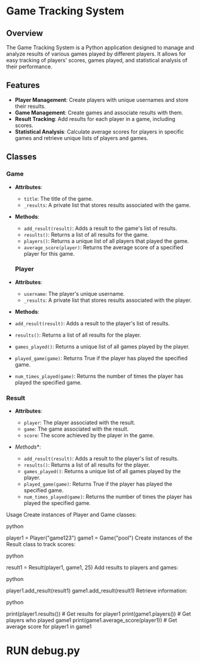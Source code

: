 
# Game Tracking System

## Overview

The Game Tracking System is a Python application designed to manage and analyze results of various games played by different players. It allows for easy tracking of players' scores, games played, and statistical analysis of their performance.

## Features

- **Player Management**: Create players with unique usernames and store their results.
- **Game Management**: Create games and associate results with them.
- **Result Tracking**: Add results for each player in a game, including scores.
- **Statistical Analysis**: Calculate average scores for players in specific games and retrieve unique lists of players and games.

## Classes

### Game

- **Attributes**:
  - `title`: The title of the game.
  - `_results`: A private list that stores results associated with the game.
  
- **Methods**:
  - `add_result(result)`: Adds a result to the game's list of results.
  - `results()`: Returns a list of all results for the game.
  - `players()`: Returns a unique list of all players that played the game.
  - `average_score(player)`: Returns the average score of a specified player for this game.

   ### Player

- **Attributes**:
  - `username`: The player's unique username.
  - `_results`: A private list that stores results associated with the player.

-    **Methods**:
  - `add_result(result)`: Adds a result to the player's list of results.
  - `results()`: Returns a list of all results for the player.
  - `games_played()`: Returns a unique list of all games played by the player.
  - `played_game(game)`: Returns True if the player has played the specified game.
  - `num_times_played(game)`: Returns the number of times the player has played the specified game.

   ### Result

- **Attributes**:
  - `player`: The player associated with the result.
  - `game`: The game associated with the result.
  - `score`: The score achieved by the player in the game.

- *Methods**:
  - `add_result(result)`: Adds a result to the player's list of results.
  - `results()`: Returns a list of all results for the player.
  - `games_played()`: Returns a unique list of all games played by the player.
  - `played_game(game)`: Returns True if the player has played the specified game.
  - `num_times_played(game)`: Returns the number of times the player has played the specified game.



Usage
Create instances of Player and Game classes:

python

player1 = Player("game123")
game1 = Game("pool")
Create instances of the Result class to track scores:

python

result1 = Result(player1, game1, 25)
Add results to players and games:

python

player1.add_result(result1)
game1.add_result(result1)
Retrieve information:

python

print(player1.results())  # Get results for player1
print(game1.players())     # Get players who played game1
print(game1.average_score(player1))  # Get average score for player1 in game1

# RUN debug.py
